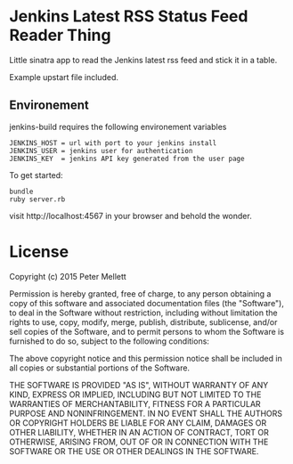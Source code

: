 # Jenkins Latest RSS Status Feed Reader Thing

Little sinatra app to read the Jenkins latest rss feed and stick it in a table.

Example upstart file included.

## Environement

jenkins-build requires the following environement variables

    JENKINS_HOST = url with port to your jenkins install
    JENKINS_USER = jenkins user for authentication
    JENKINS_KEY  = jenkins API key generated from the user page

To get started:

    bundle
    ruby server.rb

visit http://localhost:4567 in your browser and behold the wonder.

# License

Copyright (c) 2015 Peter Mellett

Permission is hereby granted, free of charge, to any person obtaining a
copy of this software and associated documentation files (the "Software"),
to deal in the Software without restriction, including without limitation
the rights to use, copy, modify, merge, publish, distribute, sublicense,
and/or sell copies of the Software, and to permit persons to whom the
Software is furnished to do so, subject to the following conditions:

The above copyright notice and this permission notice shall be included in
all copies or substantial portions of the Software.

THE SOFTWARE IS PROVIDED "AS IS", WITHOUT WARRANTY OF ANY KIND, EXPRESS OR
IMPLIED, INCLUDING BUT NOT LIMITED TO THE WARRANTIES OF MERCHANTABILITY,
FITNESS FOR A PARTICULAR PURPOSE AND NONINFRINGEMENT. IN NO EVENT SHALL THE
AUTHORS OR COPYRIGHT HOLDERS BE LIABLE FOR ANY CLAIM, DAMAGES OR OTHER
LIABILITY, WHETHER IN AN ACTION OF CONTRACT, TORT OR OTHERWISE, ARISING
FROM, OUT OF OR IN CONNECTION WITH THE SOFTWARE OR THE USE OR OTHER
DEALINGS IN THE SOFTWARE.
